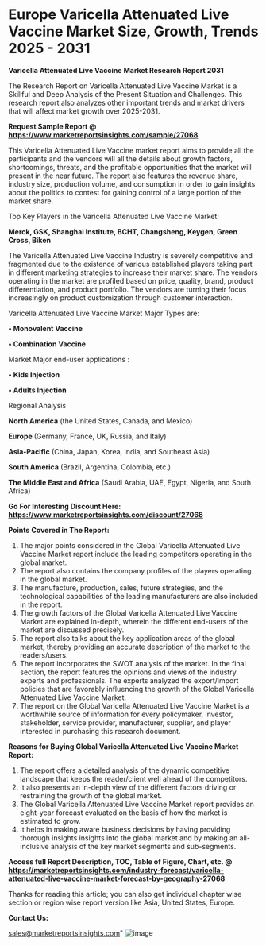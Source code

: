  # Europe Varicella Attenuated Live Vaccine Market Size, Growth, Trends 2025 - 2031

<strong>Varicella Attenuated Live Vaccine Market Research Report 2031</strong>

The Research Report on Varicella Attenuated Live Vaccine Market is a Skillful and Deep Analysis of the Present Situation and Challenges. This research report also analyzes other important trends and market drivers that will affect market growth over 2025-2031.

<strong>Request Sample Report @ <a href=https://www.marketreportsinsights.com/sample/27068>https://www.marketreportsinsights.com/sample/27068</a></strong>

This Varicella Attenuated Live Vaccine market report aims to provide all the participants and the vendors will all the details about growth factors, shortcomings, threats, and the profitable opportunities that the market will present in the near future. The report also features the revenue share, industry size, production volume, and consumption in order to gain insights about the politics to contest for gaining control of a large portion of the market share.

Top Key Players in the Varicella Attenuated Live Vaccine Market:

<strong>Merck, GSK, Shanghai Institute, BCHT, Changsheng, Keygen, Green Cross, Biken</strong>

The Varicella Attenuated Live Vaccine Industry is severely competitive and fragmented due to the existence of various established players taking part in different marketing strategies to increase their market share. The vendors operating in the market are profiled based on price, quality, brand, product differentiation, and product portfolio. The vendors are turning their focus increasingly on product customization through customer interaction.

Varicella Attenuated Live Vaccine Market Major Types are:

<strong>• Monovalent Vaccine

• Combination Vaccine</strong>

Market Major end-user applications :

<strong>• Kids Injection

• Adults Injection</strong>

Regional Analysis

</u><strong><b>North America</b></strong> (the United States, Canada, and Mexico)

<strong><b>Europe </b></strong>(Germany, France, UK, Russia, and Italy)

<strong><b>Asia-Pacific</b></strong> (China, Japan, Korea, India, and Southeast Asia)

<strong><b>South America</b></strong> (Brazil, Argentina, Colombia, etc.)

<strong><b>The Middle East and Africa</b></strong> (Saudi Arabia, UAE, Egypt, Nigeria, and South Africa)

<strong>Go For Interesting Discount Here: <a href=https://www.marketreportsinsights.com/discount/27068>https://www.marketreportsinsights.com/discount/27068</a></strong>

<strong>Points Covered in The Report:</strong>
<ol>
  <li>The major points considered in the Global Varicella Attenuated Live Vaccine Market report include the leading competitors operating in the global market.</li>
  <li>The report also contains the company profiles of the players operating in the global market.</li>
  <li>The manufacture, production, sales, future strategies, and the technological capabilities of the leading manufacturers are also included in the report.</li>
  <li>The growth factors of the Global Varicella Attenuated Live Vaccine Market are explained in-depth, wherein the different end-users of the market are discussed precisely.</li>
  <li>The report also talks about the key application areas of the global market, thereby providing an accurate description of the market to the readers/users.</li>
  <li>The report incorporates the SWOT analysis of the market. In the final section, the report features the opinions and views of the industry experts and professionals. The experts analyzed the export/import policies that are favorably influencing the growth of the Global Varicella Attenuated Live Vaccine Market.</li>
  <li>The report on the Global Varicella Attenuated Live Vaccine Market is a worthwhile source of information for every policymaker, investor, stakeholder, service provider, manufacturer, supplier, and player interested in purchasing this research document.</li>
</ol>
<strong>Reasons for Buying Global Varicella Attenuated Live Vaccine Market Report:</strong>

<ol>
  <li>The report offers a detailed analysis of the dynamic competitive landscape that keeps the reader/client well ahead of the competitors.</li>
  <li>It also presents an in-depth view of the different factors driving or restraining the growth of the global market.</li>
  <li>The Global Varicella Attenuated Live Vaccine Market report provides an eight-year forecast evaluated on the basis of how the market is estimated to grow.</li>
  <li>It helps in making aware business decisions by having providing thorough insights insights into the global market and by making an all-inclusive analysis of the key market segments and sub-segments.</li>
</ol>
<strong>Access full Report Description, TOC, Table of Figure, Chart, etc. @ <a href=https://marketreportsinsights.com/industry-forecast/varicella-attenuated-live-vaccine-market-forecast-by-geography-27068>https://marketreportsinsights.com/industry-forecast/varicella-attenuated-live-vaccine-market-forecast-by-geography-27068</a></strong>


Thanks for reading this article; you can also get individual chapter wise section or region wise report version like Asia, United States, Europe.

<strong>Contact Us:</strong>

sales@marketreportsinsights.com"
![image](https://github.com/user-attachments/assets/fdad7828-d2f1-4a7c-990d-7579f3054c47)
